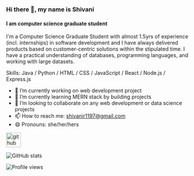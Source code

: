 ### Hi there 👋, my name is Shivani
#### I am computer science graduate student
I'm a Computer Science Graduate Student with almost 1.5yrs of experience (incl. internships) in software development and I have always delivered products based on customer-centric solutions within the stipulated time. I have a practical understanding of databases, programming languages, and working with large datasets.

Skills: Java / Python / HTML / CSS / JavaScript / React / Node.js / Express.js

- 🔭 I’m currently working on web development project 
- 🌱 I’m currently learning MERN stack by building projects 
- 👯 I’m looking to collaborate on any web development or data science projects 
- 📫 How to reach me: shivanir1197@gmail.com 
- 😄 Pronouns: she/her/hers 


[<img src='https://cdn.jsdelivr.net/npm/simple-icons@3.0.1/icons/github.svg' alt='github' height='40'>](https://github.com/shivanireddy)  

![GitHub stats](https://github-readme-stats.vercel.app/api?username=shivanireddy&show_icons=true)  

![Profile views](https://gpvc.arturio.dev/shivanireddy)  
